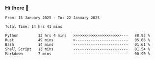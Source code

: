 ### Hi there 👋

<!--
**ututono/ututono** is a ✨ _special_ ✨ repository because its `README.md` (this file) appears on your GitHub profile.

Here are some ideas to get you started:

- 🔭 I’m currently working on ...
- 🌱 I’m currently learning ...
- 👯 I’m looking to collaborate on ...
- 🤔 I’m looking for help with ...
- 💬 Ask me about ...
- 📫 How to reach me: ...
- 😄 Pronouns: ...
- ⚡ Fun fact: ...
-->



<!--START_SECTION:waka-->

```txt
From: 15 January 2025 - To: 22 January 2025

Total Time: 14 hrs 41 mins

Python         13 hrs 4 mins   >>>>>>>>>>>>>>>>>>>>>>---   88.93 %
Rust           49 mins         >------------------------   05.66 %
Bash           14 mins         -------------------------   01.61 %
Shell Script   13 mins         -------------------------   01.54 %
Markdown       7 mins          -------------------------   00.90 %
```

<!--END_SECTION:waka-->
